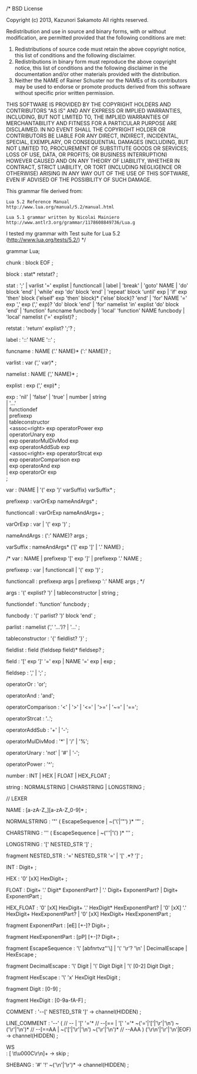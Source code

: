 /*
BSD License

Copyright (c) 2013, Kazunori Sakamoto
All rights reserved.

Redistribution and use in source and binary forms, with or without
modification, are permitted provided that the following conditions
are met:

1. Redistributions of source code must retain the above copyright
   notice, this list of conditions and the following disclaimer.
2. Redistributions in binary form must reproduce the above copyright
   notice, this list of conditions and the following disclaimer in the
   documentation and/or other materials provided with the distribution.
3. Neither the NAME of Rainer Schuster nor the NAMEs of its contributors
   may be used to endorse or promote products derived from this software
   without specific prior written permission.

THIS SOFTWARE IS PROVIDED BY THE COPYRIGHT HOLDERS AND CONTRIBUTORS
"AS IS" AND ANY EXPRESS OR IMPLIED WARRANTIES, INCLUDING, BUT NOT
LIMITED TO, THE IMPLIED WARRANTIES OF MERCHANTABILITY AND FITNESS FOR
A PARTICULAR PURPOSE ARE DISCLAIMED. IN NO EVENT SHALL THE COPYRIGHT
HOLDER OR CONTRIBUTORS BE LIABLE FOR ANY DIRECT, INDIRECT, INCIDENTAL,
SPECIAL, EXEMPLARY, OR CONSEQUENTIAL DAMAGES (INCLUDING, BUT NOT
LIMITED TO, PROCUREMENT OF SUBSTITUTE GOODS OR SERVICES; LOSS OF USE,
DATA, OR PROFITS; OR BUSINESS INTERRUPTION) HOWEVER CAUSED AND ON ANY
THEORY OF LIABILITY, WHETHER IN CONTRACT, STRICT LIABILITY, OR TORT
(INCLUDING NEGLIGENCE OR OTHERWISE) ARISING IN ANY WAY OUT OF THE USE
OF THIS SOFTWARE, EVEN IF ADVISED OF THE POSSIBILITY OF SUCH DAMAGE.

This grammar file derived from:

    Lua 5.2 Reference Manual
    http://www.lua.org/manual/5.2/manual.html

    Lua 5.1 grammar written by Nicolai Mainiero
    http://www.antlr3.org/grammar/1178608849736/Lua.g

I tested my grammar with Test suite for Lua 5.2 (http://www.lua.org/tests/5.2/)
*/

grammar Lua;

chunk
    : block EOF
    ;

block
    : stat* retstat?
    ;

stat
    : ';'
    | varlist '=' explist
    | functioncall
    | label
    | 'break'
    | 'goto' NAME
    | 'do' block 'end'
    | 'while' exp 'do' block 'end'
    | 'repeat' block 'until' exp
    | 'if' exp 'then' block ('elseif' exp 'then' block)* ('else' block)? 'end'
    | 'for' NAME '=' exp ',' exp (',' exp)? 'do' block 'end'
    | 'for' namelist 'in' explist 'do' block 'end'
    | 'function' funcname funcbody
    | 'local' 'function' NAME funcbody
    | 'local' namelist ('=' explist)?
    ;

retstat
    : 'return' explist? ';'?
    ;

label
    : '::' NAME '::'
    ;

funcname
    : NAME ('.' NAME)* (':' NAME)?
    ;

varlist
    : var (',' var)*
    ;

namelist
    : NAME (',' NAME)*
    ;

explist
    : exp (',' exp)*
    ;

exp
    : 'nil' | 'false' | 'true' | number | string    
  | '...'                     
  | functiondef               
    | prefixexp                   
  | tableconstructor                
  | <assoc=right> exp operatorPower exp     
  | operatorUnary exp               
  | exp operatorMulDivMod exp   
  | exp operatorAddSub exp            
  | <assoc=right> exp operatorStrcat exp      
  | exp operatorComparison exp          
  | exp operatorAnd exp             
  | exp operatorOr exp  
  ;

var
    : (NAME | '(' exp ')' varSuffix) varSuffix*
    ;

prefixexp
    : varOrExp nameAndArgs*
    ;

functioncall
    : varOrExp nameAndArgs+
    ;

varOrExp
    : var | '(' exp ')'
    ;

nameAndArgs
    : (':' NAME)? args
    ;

varSuffix
    : nameAndArgs* ('[' exp ']' | '.' NAME)
    ;

/*
var
    : NAME | prefixexp '[' exp ']' | prefixexp '.' NAME
    ;

prefixexp
    : var | functioncall | '(' exp ')'
    ;

functioncall
    : prefixexp args | prefixexp ':' NAME args 
    ;
*/

args
    : '(' explist? ')' | tableconstructor | string
    ;

functiondef
    : 'function' funcbody
    ;

funcbody
    : '(' parlist? ')' block 'end'
    ;

parlist
    : namelist (',' '...')? | '...'
    ;

tableconstructor
    : '{' fieldlist? '}'
    ;

fieldlist
    : field (fieldsep field)* fieldsep?
    ;

field
    : '[' exp ']' '=' exp | NAME '=' exp | exp
    ;

fieldsep
    : ',' | ';'
    ;

operatorOr 
  : 'or';

operatorAnd 
  : 'and';

operatorComparison 
  : '<' | '>' | '<=' | '>=' | '~=' | '==';

operatorStrcat
  : '..';

operatorAddSub
  : '+' | '-';

operatorMulDivMod
  : '*' | '/' | '%';

operatorUnary
    : 'not' | '#' | '-';

operatorPower
    : '^';

number
    : INT | HEX | FLOAT | HEX_FLOAT
    ;

string
    : NORMALSTRING | CHARSTRING | LONGSTRING
    ;

// LEXER

NAME
    : [a-zA-Z_][a-zA-Z_0-9]*
    ;

NORMALSTRING
    : '"' ( EscapeSequence | ~('\\'|'"') )* '"' 
    ;

CHARSTRING
    : '\'' ( EscapeSequence | ~('\''|'\\') )* '\''
    ;

LONGSTRING
    : '[' NESTED_STR ']'
    ;

fragment
NESTED_STR
    : '=' NESTED_STR '='
    | '[' .*? ']'
    ;

INT
    : Digit+
    ;

HEX
    : '0' [xX] HexDigit+
    ;

FLOAT
    : Digit+ '.' Digit* ExponentPart?
    | '.' Digit+ ExponentPart?
    | Digit+ ExponentPart
    ;

HEX_FLOAT
    : '0' [xX] HexDigit+ '.' HexDigit* HexExponentPart?
    | '0' [xX] '.' HexDigit+ HexExponentPart?
    | '0' [xX] HexDigit+ HexExponentPart
    ;

fragment
ExponentPart
    : [eE] [+-]? Digit+
    ;

fragment
HexExponentPart
    : [pP] [+-]? Digit+
    ;

fragment
EscapeSequence
    : '\\' [abfnrtvz"'\\]
    | '\\' '\r'? '\n'
    | DecimalEscape
    | HexEscape
    ;
    
fragment
DecimalEscape
    : '\\' Digit
    | '\\' Digit Digit
    | '\\' [0-2] Digit Digit
    ;
    
fragment
HexEscape
    : '\\' 'x' HexDigit HexDigit
    ;

fragment
Digit
    : [0-9]
    ;

fragment
HexDigit
    : [0-9a-fA-F]
    ;

COMMENT
    : '--[' NESTED_STR ']' -> channel(HIDDEN)
    ;
    
LINE_COMMENT
    : '--'
    (                                               // --
    | '[' '='*                                      // --[==
    | '[' '='* ~('='|'['|'\r'|'\n') ~('\r'|'\n')*   // --[==AA
    | ~('['|'\r'|'\n') ~('\r'|'\n')*                // --AAA
    ) ('\r\n'|'\r'|'\n'|EOF)
    -> channel(HIDDEN)
    ;
    
WS  
    : [ \t\u000C\r\n]+ -> skip
    ;

SHEBANG
    : '#' '!' ~('\n'|'\r')* -> channel(HIDDEN)
    ;
